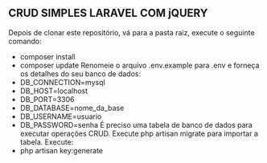 ## CRUD SIMPLES LARAVEL COM jQUERY

Depois de clonar este repositório, vá para a pasta raiz, execute o seguinte comando:

- composer install
- composer update
Renomeie o arquivo .env.example para .env e forneça os detalhes do seu banco de dados:
- DB_CONNECTION=mysql
- DB_HOST=localhost
- DB_PORT=3306
- DB_DATABASE=nome_da_base
- DB_USERNAME=usuario
- DB_PASSWORD=senha
É preciso uma tabela de banco de dados para executar operações CRUD. Execute php artisan migrate para importar a tabela.
Execute:
- php artisan key:generate

